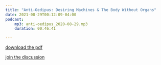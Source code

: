 ```yaml
---
title: "Anti-Oedipus: Desiring Machines & The Body Without Organs"
date: 2021-08-29T00:12:09-04:00
podcast:
    mp3: anti-oedipus_2020-08-29.mp3
    duration: 00:46:41

---
```


[download the pdf](https://cuckpodcasts.blob.core.windows.net/pdfs/Anti-Oedipus.pdf)

[join the discussion](https://discord.gg/QdWM8KMzTA)
